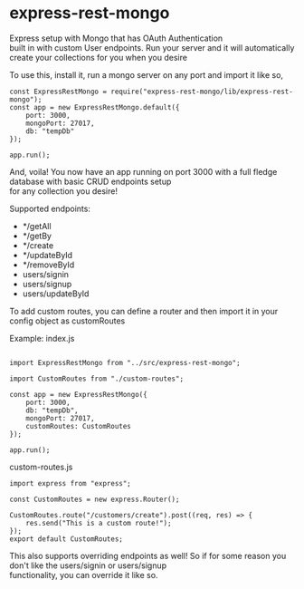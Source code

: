 # express-rest-mongo

Express setup with Mongo that has OAuth Authentication <br>
built in with custom User endpoints. Run your server and it will automatically<br>
create your collections for you when you desire

To use this, install it, run a mongo server on any port and import it like so,
```
const ExpressRestMongo = require("express-rest-mongo/lib/express-rest-mongo");
const app = new ExpressRestMongo.default({
    port: 3000,
    mongoPort: 27017,
    db: "tempDb"
});
   
app.run();
```

And, voila! You now have an app running on port 3000 with a full fledge database with basic CRUD endpoints setup<br>
for any collection you desire! <br>

Supported endpoints:

- */getAll
- */getBy
- */create
- */updateById
- */removeById
- users/signin
- users/signup
- users/updateById

To add custom routes, you can define a router and then import it in your config object as customRoutes<br>

Example:
index.js
```

import ExpressRestMongo from "../src/express-rest-mongo";

import CustomRoutes from "./custom-routes";

const app = new ExpressRestMongo({
    port: 3000,
    db: "tempDb",
    mongoPort: 27017,
    customRoutes: CustomRoutes
});

app.run();

```

custom-routes.js
```
import express from "express";

const CustomRoutes = new express.Router();

CustomRoutes.route("/customers/create").post((req, res) => {
    res.send("This is a custom route!");
});
export default CustomRoutes;
```

This also supports overriding endpoints as well! So if for some reason you don't like the users/signin or users/signup <br>
functionality, you can override it like so.
